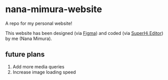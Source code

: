 # nana-mimura-website
A repo for my personal website!

This website has been designed (via [Figma](https://www.figma.com/file/xVuzropjUN1O7zcc9IRnfi/nana-mimura)) and coded (via [SuperHi Editor](https://subeditor.superhi.com/)) by me (Nana Mimura).

## future plans
1. Add more media queries
2. Increase image loading speed
